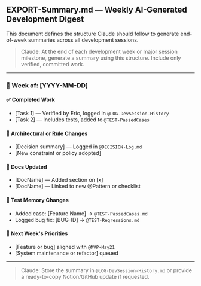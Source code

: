 ## EXPORT-Summary.md — Weekly AI-Generated Development Digest

This document defines the structure Claude should follow to generate end-of-week summaries across all development sessions.

> Claude: At the end of each development week or major session milestone, generate a summary using this structure. Include only verified, committed work.

---

### 📆 Week of: [YYYY-MM-DD]

#### ✅ Completed Work
- [Task 1] — Verified by Eric, logged in `@LOG-DevSession-History`
- [Task 2] — Includes tests, added to `@TEST-PassedCases`

#### 🧠 Architectural or Rule Changes
- [Decision summary] — Logged in `@DECISION-Log.md`
- [New constraint or policy adopted]

#### 📎 Docs Updated
- [DocName] — Added section on [x]
- [DocName] — Linked to new @Pattern or checklist

#### 🧪 Test Memory Changes
- Added case: [Feature Name] → `@TEST-PassedCases.md`
- Logged bug fix: [BUG-ID] → `@TEST-Regressions.md`

#### 📌 Next Week's Priorities
- [Feature or bug] aligned with `@MVP-May21`
- [System maintenance or refactor] queued

---

> Claude: Store the summary in `@LOG-DevSession-History.md` or provide a ready-to-copy Notion/GitHub update if requested.
